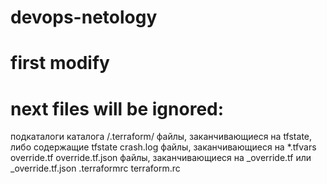 # devops-netology


# first modify


# next files will be ignored:
подкаталоги каталога /.terraform/
файлы, заканчивающиеся на tfstate, либо содержащие tfstate
crash.log
файлы, заканчивающиеся на *.tfvars
override.tf
override.tf.json
файлы, заканчивающиеся на  _override.tf  или _override.tf.json
.terraformrc
terraform.rc